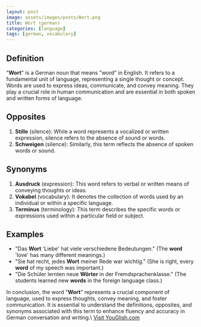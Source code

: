 ```yaml
---
layout: post
image: assets/images/posts/Wort.png
title: Wort (german)
categories: [language]
tags: [german, vocabulary]
---
```


## Definition

"**Wort**" is a German noun that means "word" in English. It refers to a fundamental unit of language, representing a single thought or concept. Words are used to express ideas, communicate, and convey meaning. They play a crucial role in human communication and are essential in both spoken and written forms of language.

## Opposites

1. **Stille** (silence): While a word represents a vocalized or written expression, silence refers to the absence of sound or words.
2. **Schweigen** (silence): Similarly, this term reflects the absence of spoken words or sound.

## Synonyms

1. **Ausdruck** (expression): This word refers to verbal or written means of conveying thoughts or ideas.
2. **Vokabel** (vocabulary): It denotes the collection of words used by an individual or within a specific language.
3. **Terminus** (terminology): This term describes the specific words or expressions used within a particular field or subject.

## Examples

- "Das **Wort** 'Liebe' hat viele verschiedene Bedeutungen." (The **word** 'love' has many different meanings.)
- "Sie hat recht, jedes **Wort** meiner Rede war wichtig." (She is right, every **word** of my speech was important.)
- "Die Schüler lernten neue **Wörter** in der Fremdsprachenklasse." (The students learned new **words** in the foreign language class.)

In conclusion, the word "**Wort**" represents a crucial component of language, used to express thoughts, convey meaning, and foster communication. It is essential to understand the definitions, opposites, and synonyms associated with this term to enhance fluency and accuracy in German conversation and writing.\ <a id="yg-widget-0" class="youglish-widget" data-query="Wort" data-lang="german" data-components="8412" data-auto-start="0" data-bkg-color="theme_light" data-title="How%20to%20pronounce%20Wort%20in%20German"  rel="nofollow" href="https://youglish.com">Visit YouGlish.com</a><script async src="https://youglish.com/public/emb/widget.js" charset="utf-8"></script>